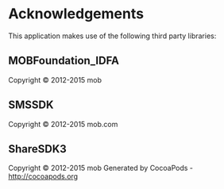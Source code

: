 # Acknowledgements
This application makes use of the following third party libraries:

## MOBFoundation_IDFA

Copyright © 2012-2015 mob

## SMSSDK

Copyright © 2012-2015 mob.com

## ShareSDK3

Copyright © 2012-2015 mob
Generated by CocoaPods - http://cocoapods.org
